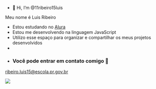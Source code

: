 - 👋 Hi, I’m @11ribeiro15luis

Meu nome é Luis Ribeiro

- Estou estudando no [Alura](https://www.alura.com.br)
- Estou me desenvolvendo na linguagem JavaScript
- Utilizo esse espaço para organizar e compartilhar os meus projetos desenvolvidos
- 
- ### Você pode entrar em contato comigo 📧
 ribeiro.luis15@escola.pr.gov.br

 ![](https://tenor.com/pt-BR/view/wave-hi-hello-forrest-gump-tom-hanks-gif-10808718365641676130)
